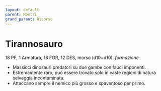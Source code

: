 ```yaml
---
layout: default
parent: Mostri
grand_parent: Risorse
---
```


# Tirannosauro

18 PF, 1 Armatura, 18 FOR, 12 DES, morso (d10+d10), _formazione_

- Massicci dinosauri predatori su due gambe con fauci imponenti. 
- Estremamente raro, può essere trovato solo in vaste regioni di natura selvaggia incontaminata.
- Attaccano sempre il nemico più grosso e spaventoso per primo.